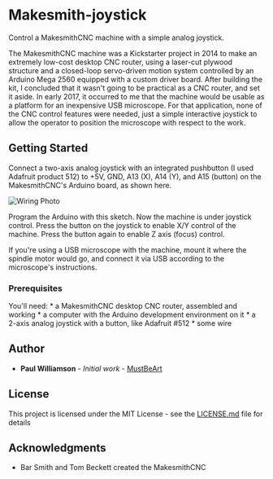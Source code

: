 # Makesmith-joystick
Control a MakesmithCNC machine with a simple analog joystick.

The MakesmithCNC machine was a Kickstarter project in 2014 to make an extremely
low-cost desktop CNC router, using a laser-cut plywood structure and a closed-loop
servo-driven motion system controlled by an Arduino Mega 2560 equipped with a custom
driver board. After building the kit, I concluded that it wasn't going to be practical
as a CNC router, and set it aside. In early 2017, it occurred to me that the machine
would be usable as a platform for an inexpensive USB microscope. For that application,
none of the CNC control features were needed, just a simple interactive joystick to
allow the operator to position the microscope with respect to the work.

## Getting Started

Connect a two-axis analog joystick with an integrated pushbutton (I used Adafruit
product 512) to +5V, GND, A13 (X), A14 (Y), and A15 (button) on the MakesmithCNC's
Arduino board, as shown here.

![Wiring Photo](/images/wiring.png)

Program the Arduino with this sketch. Now the machine is under joystick control.
Press the button on the joystick to enable X/Y control of the machine. Press the button
again to enable Z axis (focus) control.

If you're using a USB microscope with the machine, mount it where the spindle motor
would go, and connect it via USB according to the microscope's instructions.

### Prerequisites

You'll need:
	* a MakesmithCNC desktop CNC router, assembled and working
	* a computer with the Arduino development environment on it
	* a 2-axis analog joystick with a button, like Adafruit #512
	* some wire

## Author

* **Paul Williamson** - *Initial work* - [MustBeArt](https://github.com/MustBeArt)

## License

This project is licensed under the MIT License - see the [LICENSE.md](LICENSE.md) file for details

## Acknowledgments

* Bar Smith and Tom Beckett created the MakesmithCNC
